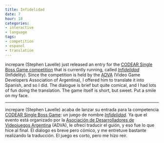 ```yaml
---
title: Infidelidad
date: 7
hour: 18
categories:
- interactive
- language
tags:
- competition
- espanol
- translation
---
```


increpare (Stephen Lavelle) just released an entry for the [CODEAR Single Boss Game competition](http://www.adva.com.ar/foro/index.php?board=33.0) that is currently running, called [_Infidelidad_](http://www.maths.tcd.ie/~icecube/tag/infidelidad/) (Infidelity). Since the competition is held by the [ADVA](http://www.adva.com.ar/) (Video Game Developers Association of Argentina), I offered him to translate it into Spanish, and so I did. The dialogue is brief but quite comical, and I had lots of fun doing the translation. The game itself is short, but sweet. Put a smile on my face.

---

<!-- language -->

increpare (Stephen Lavelle) acaba de lanzar su entrada para la competencia [CODEAR Single Boss Game](http://www.adva.com.ar/foro/index.php?board=33.0): un juego de nombre [_Infidelidad_](http://www.maths.tcd.ie/~icecube/tag/infidelidad/). Ya que el evento está organizado por la [Asociación de Desarrolladores de Videojuegos Argentina](http://www.adva.com.ar/) (ADVA), le ofrecí traducir el guión, y eso fue lo que hice al final. El diálogo es breve pero cómico, y me entretuve bastante realizando la traducción. El juego es corto, pero me hizo reir.
